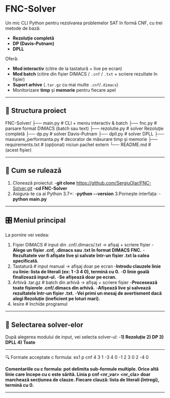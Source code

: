 # FNC-Solver

Un mic CLI Python pentru rezolvarea problemelor SAT în formă CNF, cu trei metode de bază:

- **Rezoluţie completă**  
- **DP (Davis–Putnam)**  
- **DPLL**  

Oferă:
- **Mod interactiv** (citire de la tastatură + live pe ecran)  
- **Mod batch** (citire din fișier DIMACS / `.cnf` / `.txt` + scriere rezultate în fișier)  
- **Suport arhive** (`.tar.gz` cu mai multe `.cnf`/`.dimacs`)  
- Monitorizare **timp** și **memorie** pentru fiecare apel

---

## 📁 Structura proiect
FNC-Solver/
├── main.py # CLI + meniu interactiv & batch
├── fnc.py # parsare format DIMACS (batch sau text)
├── rezolutie.py # solver Rezoluţie completă
├── dp.py # solver Davis–Putnam
├── dpll.py # solver DPLL
├── masurare_performanta.py # decorator de măsurare timp și memorie
├── requirements.txt # (opțional) niciun pachet extern
└── README.md # (acest fișier)

---

## 🚀 Cum se rulează

1. Clonează proiectul:
   -**git clone** https://github.com/SergiuOlar/FNC-Solver.git
   -**cd FNC-Solver**
2. Asigura-te ca ai Python 3.7+:
   -**python --version**
3.Pornește interfața:
   -**python main.py**

---

## 🎛️ Meniul principal

La pornire vei vedea:
  1) Fișier DIMACS      # input din .cnf/.dimacs/.txt → afișaj + scriere fișier
     -**Alege un fișier .cnf, .dimacs sau .txt în format DIMACS FNC.**
     -**Rezultatele vor fi afișate live și salvate într-un fișier .txt la calea specificată.**
  3) Tastatură          # input manual → afișaj doar pe ecran
     -**Introdu clauzele linie cu linie: lista de literali (ex: 1 -3 4 0), termină cu 0.**
     -**O linie goală finalizează input-ul.**
     -**Se afișează doar pe ecran.**
  5) Arhivă .tar.gz     # batch din arhivă → afișaj + scriere fișier
     -**Procesează toate fișierele .cnf/.dimacs din arhivă.**
     -**Afișează live și salvează rezultatele într-un fișier .txt.**
     -**Vei primi un mesaj de avertisment dacă alegi Rezoluție (ineficient pe loturi mari).**
  7) Iesire             # închide programul

---

## 🔢 Selectarea solver-elor

După alegerea modului de input, vei selecta solver-ul:
  -**1) Rezoluție   2) DP   3) DPLL   4) Toate**

---

🔍 Formate acceptate
  c formula: ex1
  p cnf 4 3
  1 -3 4 0
  -1 2 3 0
  2 -4 0

  **Comentariile cu c formula: pot delimita sub-formule multiple.
  Orice altă linie care începe cu c este sărită.
  Linia p cnf <nr_var> <nr_cla> doar marchează secțiunea de clauze.
  Fiecare clauză: lista de literali (întregi), termină cu 0.**

---




   
